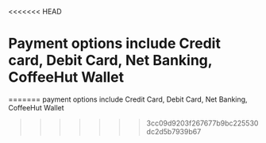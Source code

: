 <<<<<<< HEAD
# Payment options include Credit card, Debit Card, Net Banking, CoffeeHut Wallet
=======
payment options include Credit Card, Debit Card, Net Banking, CoffeeHut Wallet
>>>>>>> 3cc09d9203f267677b9bc225530dc2d5b7939b67
